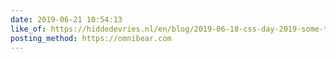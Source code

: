 ```yaml
---
date: 2019-06-21 10:54:13
like_of: https://hiddedevries.nl/en/blog/2019-06-18-css-day-2019-some-things-i-learned
posting_method: https://omnibear.com
---
```

